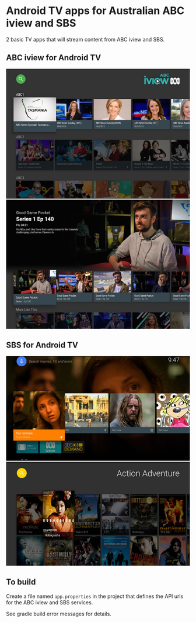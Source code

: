 # Android TV apps for Australian ABC iview and SBS

2 basic TV apps that will stream content from ABC iview and SBS. 

ABC iview for Android TV
-------------------------
![main](docs/main.jpg)
![details](docs/details.jpg)

SBS for Android TV
------------------
![home](docs/home.jpg)
![films](docs/sbs-films.jpg)


To build
--------
Create a file named `app.properties` in the project that
defines the API urls for the ABC iview and SBS services.

See gradle build error messages for details.
